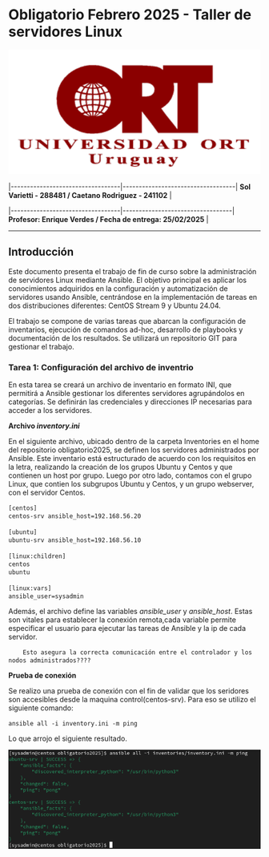 # Obligatorio Febrero 2025 - Taller de servidores Linux 


![LogoORT!](/images/logort.png) 

|----------------------------------|-----------------------------------| **Sol Varietti - 288481 / Caetano Rodriguez - 241102** |

|----------------------------------|----------------------------------| **Profesor: Enrique Verdes / Fecha de entrega: 25/02/2025** |


----------------


## Introducción

Este documento presenta el trabajo de fin de curso sobre la administración de servidores Linux mediante Ansible. El objetivo principal es aplicar los conocimientos adquiridos en la configuración y automatización de servidores usando Ansible, centrándose en la implementación de tareas en dos distribuciones diferentes: CentOS Stream 9 y Ubuntu 24.04.

El trabajo se compone de varias tareas que abarcan la configuración de inventarios, ejecución de comandos ad-hoc, desarrollo de playbooks y documentación de los resultados. Se utilizará un repositorio GIT para gestionar el trabajo. 


### Tarea 1: Configuración del archivo de inventrio 

En esta tarea se creará un archivo de inventario en formato INI, que permitirá a Ansible gestionar los diferentes servidores agrupándolos en categorías. Se definirán las credenciales y direcciones IP necesarias para acceder a los servidores.

**Archivo *inventory.ini***

En el siguiente archivo, ubicado dentro de la carpeta Inventories en el home del repositorio obligatorio2025, se definen los servidores administrados por Ansible. Este inventario está estructurado de acuerdo con los requisitos en la letra, realizando la creación de los grupos Ubuntu y Centos y que contienen un host por grupo. Luego por otro lado, contamos con el grupo Linux, que contien los subgrupos Ubuntu y Centos, y un grupo webserver, con el servidor Centos.



    
    [centos]
    centos-srv ansible_host=192.168.56.20

    [ubuntu]
    ubuntu-srv ansible_host=192.168.56.10

    [linux:children]
    centos
    ubuntu

    [linux:vars]
    ansible_user=sysadmin


Además, el archivo define las variables *ansible_user* y *ansible_host*. Estas son vitales para establecer la conexión remota,cada variable permite especificar el usuario para ejecutar las tareas de Ansible y la ip de cada servidor.

        Esto asegura la correcta comunicación entre el controlador y los nodos administrados???? 

**Prueba de conexión**

Se realizo una prueba de conexión con el fin de validar que los seridores son accesibles desde la maquina control(centos-srv). Para eso se utilizo el siguiente comando: 

    ansible all -i inventory.ini -m ping

Lo que arrojo el siguiente resultado. 

![pruebadeconexión.t1](/images/pruebaconexion.png)















